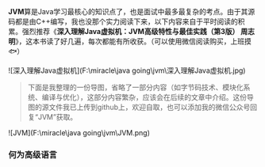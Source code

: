 **JVM**算是Java学习最核心的知识点了，也是面试中最多最复杂的考点。由于其源码都是由C++编写，我也没那个实力阅读下来，以下内容来自于平时阅读的积累。强烈推荐《**深入理解Java虚拟机：JVM高级特性与最佳实践（第3版） 周志明**》，这本书读了好几遍，每次都能有所收获。（可以使用微信阅读购买，上班摸🐟）

![深入理解Java虚拟机](F:\miracle\java going\jvm\深入理解Java虚拟机.jpg)

> 下面是我整理的一份导图，省略了一部分内容（如字节码技术、模块化系统、编译与优化），这部分内容繁杂，应该会在后续的文章中介绍。这份导图的源文件我已上传到github上，欢迎自取，也可以添加我的微信公众号回复“JVM”获取。

![JVM](F:\miracle\java going\jvm\JVM.png)

### 何为高级语言

